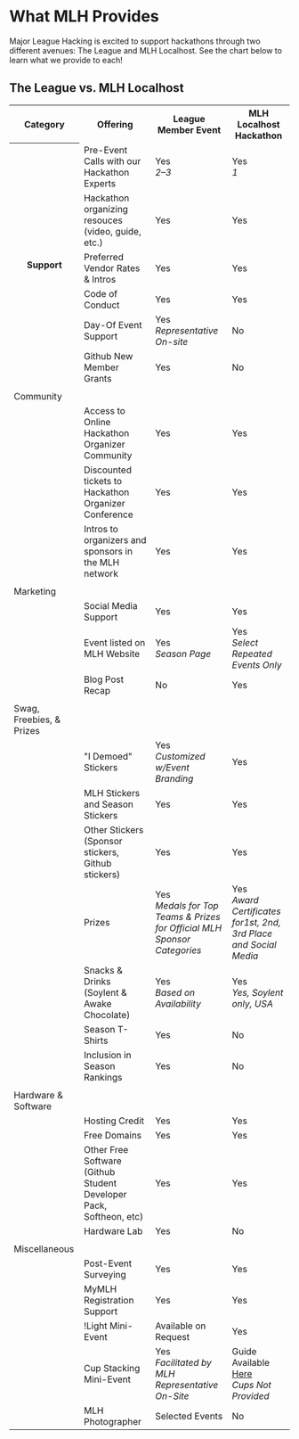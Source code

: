 # What MLH Provides

Major League Hacking is excited to support hackathons through two different avenues: The League and MLH Localhost. See the chart below to learn what we provide to each!

## The League vs. MLH Localhost

<table>

  <tr>
    <th> Category </th>
    <th> Offering </th>
    <th> League Member Event </th>
    <th> MLH Localhost Hackathon </th>
  </tr>

  <tr>
    <th rowspan="7"> Support </th>
  </tr>
  <tr>
    <td> Pre-Event Calls with our Hackathon Experts </td>
    <td> Yes <br> <em>2&ndash;3</em> </td>
    <td> Yes <br> <em> 1 </em> </td>
  </tr>
  <tr>
    <td> Hackathon organizing resouces (video, guide, etc.) </td>
    <td> Yes </td>
    <td> Yes </td>
  </tr>
  <tr>
    <td> Preferred Vendor Rates & Intros </td>
    <td> Yes </td>
    <td> Yes </td>
  </tr>
  <tr>
    <td> Code of Conduct </td>
    <td> Yes </td>
    <td> Yes </td>
  </tr>
  <tr>
    <td> Day-Of Event Support </td>
    <td> Yes <br> <em> Representative On-site </em> </td>
    <td> No </td>
  </tr>
  <tr>
    <td> Github New Member Grants </td>
    <td> Yes </td>
    <td> No </td>
  </tr>
  <tr>
    <td> </td>
    <td> </td>
    <td> </td>
    <td> </td>
  </tr>

  <tr>
    <td> Community </td>
    <td>  </td>
    <td>  </td>
    <td>  </td>
  </tr>

  <tr>
    <td>  </td>
    <td> Access to Online Hackathon Organizer Community </td>
    <td> Yes </td>
    <td> Yes </td>
  </tr>
  <tr>
    <td>  </td>
    <td> Discounted tickets to Hackathon Organizer Conference </td>
    <td> Yes </td>
    <td> Yes </td>
  </tr>
  <tr>
    <td>  </td>
    <td> Intros to organizers and sponsors in the MLH network </td>
    <td> Yes </td>
    <td> Yes </td>
  </tr>
  <tr>
    <td> </td>
    <td> </td>
    <td> </td>
    <td> </td>
  </tr>

  <tr>
    <td> Marketing </td>
    <td>  </td>
    <td>  </td>
    <td>  </td>
  </tr>
  <tr>
    <td>  </td>
    <td> Social Media Support </td>
    <td> Yes </td>
    <td> Yes </td>
  </tr>
  <tr>
    <td>  </td>
    <td> Event listed on MLH Website </td>
    <td> Yes <br> <em>Season Page</em> </td>
    <td> Yes <br> <em>Select Repeated Events Only</em></td>
  </tr>
  <tr>
    <td>  </td>
    <td> Blog Post Recap </td>
    <td> No </td>
    <td> Yes </td>
  </tr>
  <tr>
    <td> </td>
    <td> </td>
    <td> </td>
    <td> </td>
  </tr>

  <tr>
    <td> Swag, Freebies, &amp; Prizes </td>
    <td>  </td>
    <td>  </td>
    <td>  </td>
  </tr>
  <tr>
    <td>  </td>
    <td> "I Demoed" Stickers </td>
    <td> Yes <br> <em> Customized w/Event Branding </em> </td>
    <td> Yes </td>
  </tr>
  <tr>
    <td>  </td>
    <td> MLH Stickers and Season Stickers </td>
    <td> Yes </td>
    <td> Yes </td>
  </tr>
  <tr>
    <td>  </td>
    <td> Other Stickers (Sponsor stickers, Github stickers) </td>
    <td> Yes </td>
    <td> Yes </td>
  </tr>
  <tr>
    <td>  </td>
    <td> Prizes </td>
    <td> Yes <br> <em> Medals for Top Teams & Prizes for Official MLH Sponsor Categories </em> </td>
    <td> Yes <br> <em> Award Certificates for1st, 2nd, 3rd Place and Social Media </td>
  </tr>
  <tr>
    <td>  </td>
    <td> Snacks & Drinks (Soylent &amp; Awake Chocolate) </td>
    <td> Yes <br> <em>Based on Availability</em </td>
    <td> Yes <br> <em> Yes, Soylent only, USA </em> </td>
  </tr>
  <tr>
    <td>  </td>
    <td> Season T-Shirts </td>
    <td> Yes </td>
    <td> No </td>
  </tr>
  <tr>
    <td>  </td>
    <td> Inclusion in Season Rankings </td>
    <td> Yes </td>
    <td> No </td>
  </tr>
  <tr>
    <td> </td>
    <td> </td>
    <td> </td>
    <td> </td>
  </tr>

  <tr>
    <td> Hardware &amp; Software</td>
    <td> </td>
    <td> </td>
    <td> </td>
  </tr>
  <tr>
    <td> </td>
    <td> Hosting Credit </td>
    <td> Yes </td>
    <td> Yes </td>
  </tr>
  <tr>
    <td> </td>
    <td> Free Domains </td>
    <td> Yes </td>
    <td> Yes </td>
  </tr>
  <tr>
    <td> </td>
    <td> Other Free Software (Github Student Developer Pack, Softheon, etc)</td>
    <td> Yes </td>
    <td> Yes </td>
  </tr>
  <tr>
    <td> </td>
    <td> Hardware Lab </td>
    <td> Yes </td>
    <td> No </td>
  </tr>
  <tr>
    <td> </td>
    <td> </td>
    <td> </td>
    <td> </td>
  </tr>

  <tr>
    <td> Miscellaneous </td>
    <td> </td>
    <td> </td>
    <td> </td>
  </tr>
  <tr>
    <td> </td>
    <td> Post-Event Surveying </td>
    <td> Yes </td>
    <td> Yes </td>
  </tr>
  <tr>
    <td> </td>
    <td> MyMLH Registration Support </td>
    <td> Yes </td>
    <td> Yes </td>
  </tr>
  <tr>
    <td> </td>
    <td> !Light Mini-Event </td>
    <td> Available on Request </td>
    <td> Yes </td>
  </tr>
  <tr>
    <td> </td>
    <td> Cup Stacking Mini-Event </td>
    <td> Yes <br> <em> Facilitated by MLH Representative On-Site </td>
    <td> Guide Available <a href="Organizer-Resources/Cup-Stacking.md"> Here </a> <br> <em> Cups Not Provided </em> </td>
  </tr>
  <tr>
    <td> </td>
    <td> MLH Photographer </td>
    <td> Selected Events </td>
    <td> No </td>
  </tr>

</table>
